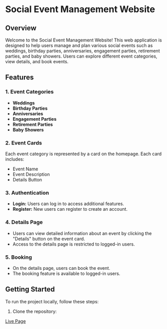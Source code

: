 # Social Event Management Website

## Overview

Welcome to the Social Event Management Website! This web application is designed to help users manage and plan various social events such as weddings, birthday parties, anniversaries, engagement parties, retirement parties, and baby showers. Users can explore different event categories, view details, and book events.

## Features

### 1. Event Categories

- **Weddings**
- **Birthday Parties**
- **Anniversaries**
- **Engagement Parties**
- **Retirement Parties**
- **Baby Showers**

### 2. Event Cards

Each event category is represented by a card on the homepage. Each card includes:

- Event Name
- Event Description
- Details Button

### 3. Authentication

- **Login:** Users can log in to access additional features.
- **Register:** New users can register to create an account.

### 4. Details Page

- Users can view detailed information about an event by clicking the "Details" button on the event card.
- Access to the details page is restricted to logged-in users.

### 5. Booking

- On the details page, users can book the event.
- The booking feature is available to logged-in users.

## Getting Started

To run the project locally, follow these steps:

1. Clone the repository:



[Live Page](http://teeny-tiny-desire.surge.sh/)
